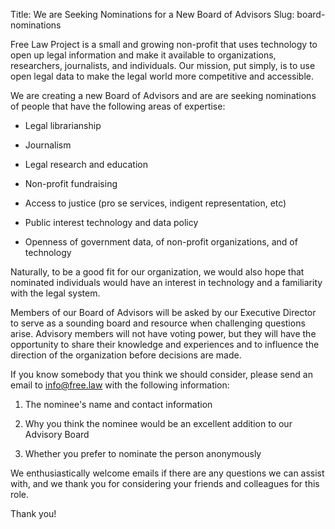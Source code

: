 Title: We are Seeking Nominations for a New Board of Advisors 
Slug: board-nominations

Free Law Project is a small and growing non-profit that uses technology to open up legal information and make it available to organizations, researchers, journalists, and individuals. Our mission, put simply, is to use open legal data to make the legal world more competitive and accessible. 

We are creating a new Board of Advisors and are are seeking nominations of people that have the following areas of expertise:

 - Legal librarianship
 
 - Journalism
 
 - Legal research and education
 
 - Non-profit fundraising
 
 - Access to justice (pro se services, indigent representation, etc)
 
 - Public interest technology and data policy
 
 - Openness of government data, of non-profit organizations, and of technology 

Naturally, to be a good fit for our organization, we would also hope that nominated individuals would have an interest in technology and a familiarity with the legal system.

Members of our Board of Advisors will be asked by our Executive Director to serve as a sounding board and resource when challenging questions arise. Advisory members will not have voting power, but they will have the opportunity to share their knowledge and experiences and to  influence the direction of the organization before decisions are made. 

If you know somebody that you think we should consider, please send an email to <a href="mailto:info@free.law">info@free.law</a> with the following information:

1. The nominee's name and contact information

2. Why you think the nominee would be an excellent addition to our Advisory Board

3. Whether you prefer to nominate the person anonymously

We enthusiastically welcome emails if there are any questions we can assist with, and we thank you for considering your friends and colleagues for this role.

Thank you!
